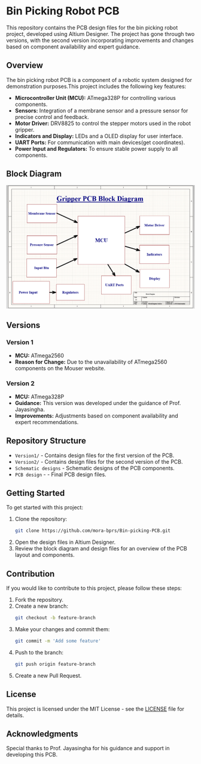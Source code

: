 # Bin Picking Robot PCB

This repository contains the PCB design files for the bin picking robot project, developed using Altium Designer. The project has gone through two versions, with the second version incorporating improvements and changes based on component availability and expert guidance.

## Overview

The bin picking robot PCB is a component of a robotic system designed for demonstration purposes.This project includes the following key features:

- **Microcontroller Unit (MCU):** ATmega328P for controlling various components.
- **Sensors:**  Integration of a membrane sensor and a pressure sensor for precise control and feedback.
- **Motor Driver:** DRV8825 to control the stepper motors used in the robot gripper.
- **Indicators and Display:**  LEDs and a OLED display for user interface.
- **UART Ports:** For communication with main devices(get coordinates).
- **Power Input and Regulators:** To ensure stable power supply to all components.

## Block Diagram

![Block Diagram](https://github.com/mora-bprs/Bin-picking-PCB/blob/main/Schematic%20Design/Block%20Diagram.png)

## Versions

### Version 1
- **MCU:** ATmega2560
- **Reason for Change:** Due to the unavailability of ATmega2560 components on the Mouser website.

### Version 2
- **MCU:** ATmega328P
- **Guidance:** This version was developed under the guidance of Prof. Jayasingha.
- **Improvements:** Adjustments based on component availability and expert recommendations.

## Repository Structure

- `Version1/` - Contains design files for the first version of the PCB.
- `Version2/` - Contains design files for the second version of the PCB.
- `Schematic designs` - Schematic designs of the PCB components.
- `PCB design` - - Final PCB design files.
  
## Getting Started

To get started with this project:

1. Clone the repository:
    ```sh
    git clone https://github.com/mora-bprs/Bin-picking-PCB.git
    ```
2. Open the design files in Altium Designer.
3. Review the block diagram and design files for an overview of the PCB layout and components.

## Contribution

If you would like to contribute to this project, please follow these steps:

1. Fork the repository.
2. Create a new branch:
    ```sh
    git checkout -b feature-branch
    ```
3. Make your changes and commit them:
    ```sh
    git commit -m 'Add some feature'
    ```
4. Push to the branch:
    ```sh
    git push origin feature-branch
    ```
5. Create a new Pull Request.

## License

This project is licensed under the MIT License - see the [LICENSE](LICENSE) file for details.

## Acknowledgments

Special thanks to Prof. Jayasingha for his guidance and support in developing this PCB.
